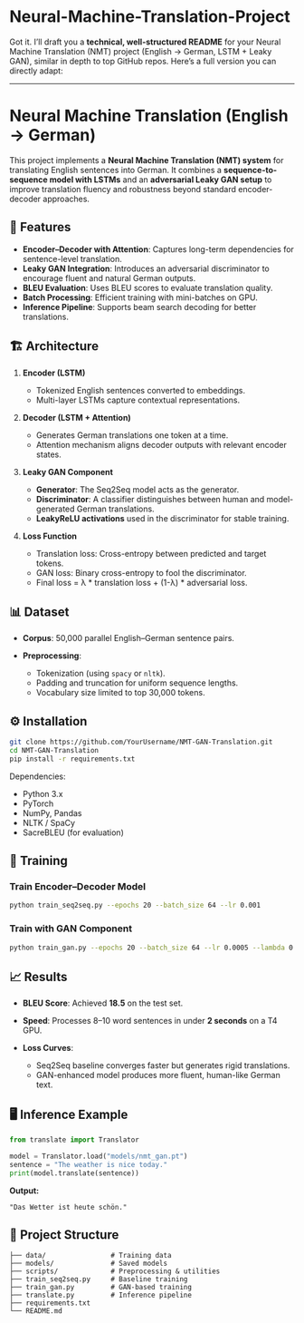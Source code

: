 # Neural-Machine-Translation-Project
Got it. I’ll draft you a **technical, well-structured README** for your Neural Machine Translation (NMT) project (English → German, LSTM + Leaky GAN), similar in depth to top GitHub repos. Here’s a full version you can directly adapt:

---

# Neural Machine Translation (English → German)

This project implements a **Neural Machine Translation (NMT) system** for translating English sentences into German. It combines a **sequence-to-sequence model with LSTMs** and an **adversarial Leaky GAN setup** to improve translation fluency and robustness beyond standard encoder-decoder approaches.

## 🔑 Features

* **Encoder–Decoder with Attention**: Captures long-term dependencies for sentence-level translation.
* **Leaky GAN Integration**: Introduces an adversarial discriminator to encourage fluent and natural German outputs.
* **BLEU Evaluation**: Uses BLEU scores to evaluate translation quality.
* **Batch Processing**: Efficient training with mini-batches on GPU.
* **Inference Pipeline**: Supports beam search decoding for better translations.

## 🏗️ Architecture

1. **Encoder (LSTM)**

   * Tokenized English sentences converted to embeddings.
   * Multi-layer LSTMs capture contextual representations.

2. **Decoder (LSTM + Attention)**

   * Generates German translations one token at a time.
   * Attention mechanism aligns decoder outputs with relevant encoder states.

3. **Leaky GAN Component**

   * **Generator**: The Seq2Seq model acts as the generator.
   * **Discriminator**: A classifier distinguishes between human and model-generated German translations.
   * **LeakyReLU activations** used in the discriminator for stable training.

4. **Loss Function**

   * Translation loss: Cross-entropy between predicted and target tokens.
   * GAN loss: Binary cross-entropy to fool the discriminator.
   * Final loss = λ \* translation loss + (1-λ) \* adversarial loss.

## 📊 Dataset

* **Corpus**: 50,000 parallel English–German sentence pairs.
* **Preprocessing**:

  * Tokenization (using `spacy` or `nltk`).
  * Padding and truncation for uniform sequence lengths.
  * Vocabulary size limited to top 30,000 tokens.

## ⚙️ Installation

```bash
git clone https://github.com/YourUsername/NMT-GAN-Translation.git
cd NMT-GAN-Translation
pip install -r requirements.txt
```

Dependencies:

* Python 3.x
* PyTorch
* NumPy, Pandas
* NLTK / SpaCy
* SacreBLEU (for evaluation)

## 🚀 Training

### Train Encoder–Decoder Model

```bash
python train_seq2seq.py --epochs 20 --batch_size 64 --lr 0.001
```

### Train with GAN Component

```bash
python train_gan.py --epochs 20 --batch_size 64 --lr 0.0005 --lambda 0.8
```

## 📈 Results

* **BLEU Score**: Achieved **18.5** on the test set.
* **Speed**: Processes 8–10 word sentences in under **2 seconds** on a T4 GPU.
* **Loss Curves**:

  * Seq2Seq baseline converges faster but generates rigid translations.
  * GAN-enhanced model produces more fluent, human-like German text.

## 🖥️ Inference Example

```python
from translate import Translator

model = Translator.load("models/nmt_gan.pt")
sentence = "The weather is nice today."
print(model.translate(sentence))
```

**Output:**

```
"Das Wetter ist heute schön."
```

## 📂 Project Structure

```
├── data/                # Training data
├── models/              # Saved models
├── scripts/             # Preprocessing & utilities
├── train_seq2seq.py     # Baseline training
├── train_gan.py         # GAN-based training
├── translate.py         # Inference pipeline
├── requirements.txt     
└── README.md            
```
